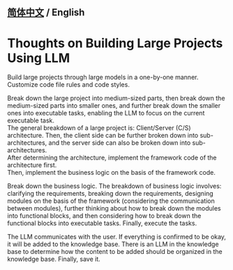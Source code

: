 ## **[简体中文](./README.md)** / **English**

# Thoughts on Building Large Projects Using LLM  

Build large projects through large models in a one-by-one manner.    
Customize code file rules and code styles.    

Break down the large project into medium-sized parts, then break down the medium-sized parts into smaller ones, and further break down the smaller ones into executable tasks, enabling the LLM to focus on the current executable task.    
The general breakdown of a large project is: Client/Server (C/S) architecture. Then, the client side can be further broken down into sub-architectures, and the server side can also be broken down into sub-architectures.    
After determining the architecture, implement the framework code of the architecture first.    
Then, implement the business logic on the basis of the framework code.    

Break down the business logic. The breakdown of business logic involves:     clarifying the requirements, breaking down the requirements, designing modules on the basis of the framework (considering the communication between modules), further thinking about how to break down the modules into functional blocks, and then considering how to break down the functional blocks into executable tasks. Finally, execute the tasks.    

The LLM communicates with the user. If everything is confirmed to be okay, it will be added to the knowledge base. There is an LLM in the knowledge base to determine how the content to be added should be organized in the knowledge base. Finally, save it.    

